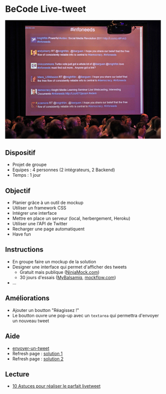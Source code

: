 # BeCode Live-tweet

![Live tweet event](eventtweets.jpg)

## Dispositif

- Projet de groupe
- Equipes : 4 personnes (2 intégrateurs, 2 Backend)
- Temps : 1 jour

## Objectif
- Planier grâce à un outil de mockup
- Utiliser un framework CSS
- Intégrer une interface
- Mettre en place un serveur (local, herbergement, Heroku)
- Utiliser une l'API de Twitter
- Recharger une page automatiquent
- Have fun


## Instructions

- En groupe faire un mockup de la solution
- Designer une interface qui permet d'afficher des tweets
	- Gratuit mais publique ([NinjaMock.com](https://ninjamock.com/project/create))
	- 30 jours d'essais ([MyBalsamiq](https://www.mybalsamiq.com/),  [mockflow.com](https://mockflow.com))
- ...


## Améliorations
- Ajouter un boutton "Réagissez !"
- Le boutton ouvre une pop-up avec un `textarea` qui permettra d'envoyer un nouveau tweet


## Aide
- [envoyer-un-tweet](https://yanncochard.com/9-envoyer-un-tweet-simplement-en-php-avec-oauth-twitter/)
- Refresh page : [solution 1](http://stackoverflow.com/a/11497617)
- Refresh page : [solution 2](http://abundantcode.com/how-to-auto-refresh-webpage-every-5-seconds-in-php/)

## Lecture
- [10 Astuces pour réaliser le parfait livetweet](https://www.webmarketing-com.com/2015/02/25/35741-10-astuces-pour-realiser-le-parfait-livetweet)

